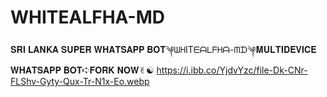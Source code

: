 # WHITEALFHA-MD
𝐒𝐑𝐈 𝐋𝐀𝐍𝐊𝐀 𝐒𝐔𝐏𝐄𝐑 𝐖𝐇𝐀𝐓𝐒𝐀𝐏𝐏 𝐁𝐎𝐓༆ᗯᕼITᗴᗩᒪᖴᕼᗩ-ᗰᗪ༆𝐌𝐔𝐋𝐓𝐈𝐃𝐄𝐕𝐈𝐂𝐄 𝐖𝐇𝐀𝐓𝐒𝐀𝐏𝐏 𝐁𝐎𝐓➪𝐅𝐎𝐑𝐊 𝐍𝐎𝐖✌︎☯︎
https://i.ibb.co/YjdvYzc/file-Dk-CNr-FLShv-Gyty-Qux-Tr-N1x-Eo.webp
